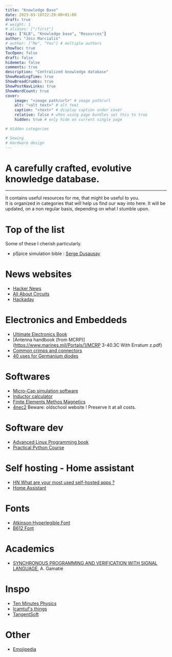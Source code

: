 ```yaml
---
title: "Knowledge Base"
date: 2023-03-18T22:29:00+01:00
draft: true
# weight: 1
# aliases: ["/first"]
tags: ["KLB", "Knowledge base", "Resources"]
author: "Joss Marcialis"
# author: ["Me", "You"] # multiple authors
showToc: true
TocOpen: false
draft: false
hidemeta: false
comments: true
description: "Centralized knowledge database"
ShowReadingTime: true
ShowBreadCrumbs: true
ShowPostNavLinks: true
ShowWordCount: true
cover:
    image: "<image path/url>" # image path/url
    alt: "<alt text>" # alt text
    caption: "<text>" # display caption under cover
    relative: false # when using page bundles set this to true
    hidden: true # only hide on current single page

# Hidden categories

# Sewing    
# Hardware design
---
```


# A carefully crafted, evolutive knowledge database.
---
It contains useful resources for me, that might be useful to you.  
It is organized in categories that will help us find our way into here.
It will be updated, on a non regular basis, depending on what I stumble upon.


# Top of the list
Some of these I cherish particularly.

- pSpice simulation bible : [Serge Dusausay](http://serge.dusausay.free.fr/index.html)

# News websites
- [Hacker News](https://news.ycombinator.com/)
- [All About Circuits](https://www.allaboutcircuits.com/)
- [Hackaday](https://hackaday.com/)

# Electronics and Embeddeds
- [Ultimate Electronics Book](https://ultimateelectronicsbook.com/)
- [Antenna handbook (from MCRP)](https://www.marines.mil/Portals/1/MCRP 3-40.3C With Erratum z.pdf)
- [Common crimps and connectors](https://www.mattmillman.com/info/crimpconnectors/)
- [40 uses for Germanium diodes](https://frank.pocnet.net/other/Sylvania/40_Uses_for_Germanium_Diodes.pdf)

# Softwares
- [Micro-Cap simulation software](http://www.spectrum-soft.com/download/download.shtm)
- [Inductor calculator](https://hamwaves.com/inductance/en/index.html)
- [Finite Elements Methos Magnetics](https://www.femm.info/wiki/HomePage)
- [4nec2](https://www.qsl.net/4nec2/) Beware: oldschool website ! Preserve it at all costs.

# Software dev
- [Advanced Linux Programming book](https://mentorembedded.github.io/advancedlinuxprogramming/)
- [Practical Python Course](https://github.com/dabeaz-course/practical-python)

# Self hosting - Home assistant
- [HN What are your most used self-hosted apps ?](https://news.ycombinator.com/item?id=31260061)
- [Home Assistant](https://www.home-assistant.io/)

# Fonts
- [Atkinson Hyperlegible Font](https://brailleinstitute.org/freefont)
- [B612 Font](https://b612-font.com/)

# Academics
- [SYNCHRONOUS PROGRAMMING AND VERIFICATION WITH SIGNAL LANGUAGE](https://www.lirmm.fr/~gamatie/pages/polytech-montpellier-FV-2021.html), A. Gamatié

# Inspo
- [Ten Minutes Physics](https://matthias-research.github.io/pages/tenMinutePhysics/index.html)
- [Icamtuf's things](https://lcamtuf.substack.com/)
- [TangentSoft](https://tangentsoft.com/)

# Other
- [Emojipedia](https://emojipedia.org/)